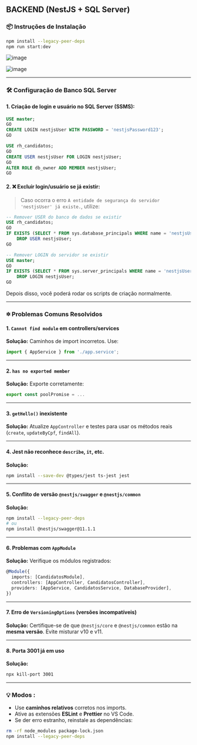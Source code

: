 ## BACKEND (NestJS + SQL Server)

### 📦 Instruções de Instalação

```bash
npm install --legacy-peer-deps
npm run start:dev
```


![image](https://github.com/user-attachments/assets/e0539821-d81f-4959-97c0-26fed58febbe)




![image](https://github.com/user-attachments/assets/a78b3c65-32c3-4bfd-a6c6-80a44375cbfa)


---

### 🛠️ Configuração de Banco SQL Server

#### 1. Criação de login e usuário no SQL Server (SSMS):

```sql
USE master;
GO
CREATE LOGIN nestjsUser WITH PASSWORD = 'nestjsPassword123';
GO

USE rh_candidatos;
GO
CREATE USER nestjsUser FOR LOGIN nestjsUser;
GO
ALTER ROLE db_owner ADD MEMBER nestjsUser;
GO
```

#### 2. ❌ Excluir login/usuário se já existir:

> Caso ocorra o erro `A entidade de segurança do servidor 'nestjsUser' já existe.`, utilize:

```sql
-- Remover USER do banco de dados se existir
USE rh_candidatos;
GO
IF EXISTS (SELECT * FROM sys.database_principals WHERE name = 'nestjsUser')
    DROP USER nestjsUser;
GO

-- Remover LOGIN do servidor se existir
USE master;
GO
IF EXISTS (SELECT * FROM sys.server_principals WHERE name = 'nestjsUser')
    DROP LOGIN nestjsUser;
GO
```

Depois disso, você poderá rodar os scripts de criação normalmente.

---

### 🔯 Problemas Comuns Resolvidos

#### 1. `Cannot find module` em controllers/services

**Solução:** Caminhos de import incorretos. Use:

```ts
import { AppService } from './app.service';
```

---

#### 2. `has no exported member`

**Solução:** Exporte corretamente:

```ts
export const poolPromise = ...
```

---

#### 3. `getHello()` inexistente

**Solução:** Atualize `AppController` e testes para usar os métodos reais (`create`, `updateByCpf`, `findAll`).

---

#### 4. Jest não reconhece `describe`, `it`, etc.

**Solução:**

```bash
npm install --save-dev @types/jest ts-jest jest
```

---

#### 5. Conflito de versão `@nestjs/swagger` e `@nestjs/common`

**Solução:**

```bash
npm install --legacy-peer-deps
# ou
npm install @nestjs/swagger@11.1.1
```

---

#### 6. Problemas com `AppModule`

**Solução:** Verifique os módulos registrados:

```ts
@Module({
  imports: [CandidatosModule],
  controllers: [AppController, CandidatosController],
  providers: [AppService, CandidatosService, DatabaseProvider],
})
```

---

#### 7. Erro de `VersioningOptions` (versões incompatíveis)

**Solução:** Certifique-se de que `@nestjs/core` e `@nestjs/common` estão na **mesma versão**. Evite misturar v10 e v11.

---

#### 8. Porta 3001 já em uso

**Solução:**

```bash
npx kill-port 3001
```

---

### 💡 Modos :

- Use **caminhos relativos** corretos nos imports.
- Ative as extensões **ESLint** e **Prettier** no VS Code.
- Se der erro estranho, reinstale as dependências:

```bash
rm -rf node_modules package-lock.json
npm install --legacy-peer-deps
```
